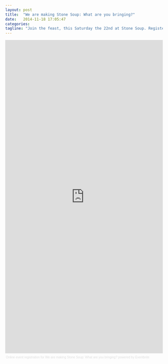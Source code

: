 ```yaml
---
layout: post
title:  "We are making Stone Soup: What are you bringing?"
date:   2014-11-18 17:05:47
categories:
tagline: "Join the feast, this Saturday the 22nd at Stone Soup. Register on Eventbrite."
---
```


<div style="width:100%; text-align:left;" ><iframe  src="https://www.eventbrite.com/e/we-are-making-stone-soup-what-are-you-bringing-tickets-14262899717?ref=eweb" frameborder="0" height="1000" width="100%" vspace="0" hspace="0" marginheight="5" marginwidth="5" scrolling="auto" allowtransparency="true"></iframe><div style="font-family:Helvetica, Arial; font-size:10px; padding:5px 0 5px; margin:2px; width:100%; text-align:left;" ><a style="color:#ddd; text-decoration:none;" target="_blank" href="http://www.eventbrite.com/r/eweb">Online event registration</a><span style="color:#ddd;"> for </span><a style="color:#ddd; text-decoration:none;" target="_blank" href="https://www.eventbrite.com/e/we-are-making-stone-soup-what-are-you-bringing-tickets-14262899717?ref=eweb">We are making Stone Soup: What are you bringing?</a> <span style="color:#ddd;">powered by</span> <a style="color:#ddd; text-decoration:none;" target="_blank" href="http://www.eventbrite.com?ref=eweb">Eventbrite</a></div></div>
